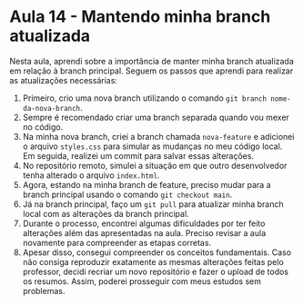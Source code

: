 # Aula 14 - Mantendo minha branch atualizada

Nesta aula, aprendi sobre a importância de manter minha branch atualizada em relação à branch principal. Seguem os passos que aprendi para realizar as atualizações necessárias:

1. Primeiro, crio uma nova branch utilizando o comando `git branch nome-da-nova-branch`.
2. Sempre é recomendado criar uma branch separada quando vou mexer no código.
3. Na minha nova branch, criei a branch chamada `nova-feature` e adicionei o arquivo `styles.css` para simular as mudanças no meu código local. Em seguida, realizei um commit para salvar essas alterações.
4. No repositório remoto, simulei a situação em que outro desenvolvedor tenha alterado o arquivo `index.html`.
5. Agora, estando na minha branch de feature, preciso mudar para a branch principal usando o comando `git checkout main`.
6. Já na branch principal, faço um `git pull` para atualizar minha branch local com as alterações da branch principal.
7. Durante o processo, encontrei algumas dificuldades por ter feito alterações além das apresentadas na aula. Preciso revisar a aula novamente para compreender as etapas corretas.
8. Apesar disso, consegui compreender os conceitos fundamentais. Caso não consiga reproduzir exatamente as mesmas alterações feitas pelo professor, decidi recriar um novo repositório e fazer o upload de todos os resumos. Assim, poderei prosseguir com meus estudos sem problemas.
